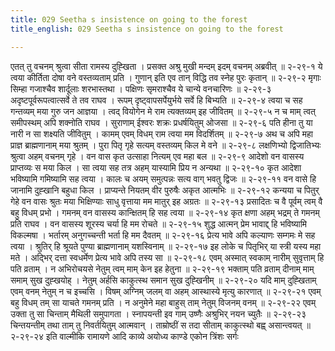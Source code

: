 ```yaml
---
title: 029 Seetha s insistence on going to the forest
title_english: 029 Seetha s insistence on going to the forest

---
```

<div class="audioEmbed"  caption="श्रीराम-हरिसीताराममूर्ति-घनपाठिभ्यां वचनम्" src="https://archive.org/download/Ramayana-recitation-Sriram-harisItArAmamUrti-Ghanapaati-v2/Kanda_2/Kanda_2_AYK-029-Sita_Vanagamana_Vignapthihi.mp3"></div>
एतत् तु वचनम् श्रुत्वा सीता रामस्य दुह्खिता ।  
प्रसक्त अश्रु मुखी मन्दम् इदम् वचनम् अब्रवीत् ॥ २-२९-१  
ये त्वया कीर्तिता दोषा वने वस्तव्यताम् प्रति ।  
गुणान् इति एव तान् विद्धि तव स्नेह पुरः कृतान् ॥ २-२९-२  
मृगाः सिम्हा गजाश्चैव शार्दूलाः शरभास्तथा ।  
पक्षिणः सृमराश्चैव ये चान्ये वनचारिणः ॥ २-२९-३  
अदृष्टपूर्वरूपत्वात्सर्वे ते तव राघव ।  
रूपम् दृष्ट्वापसर्पेयुर्भये सर्वे हि बिभ्यति ॥ २-२९-४  
त्वया च सह गन्तव्यम् मया गुरु जन आज्ञया ।  
त्वद् वियोगेन मे राम त्यक्तव्यम् इह जीवितम् ॥ २-२९-५  
न च माम् त्वत् समीपस्थम् अपि शक्नोति राघव ।  
सुराणाम् ईश्वरः शक्रः प्रधर्षयितुम् ओजसा ॥ २-२९-६  
पति हीना तु या नारी न सा शक्ष्यति जीवितुम् ।  
कामम् एवम् विधम् राम त्वया मम विदर्शितम् ॥ २-२९-७  
अथ च अपि महा प्राज्ञ ब्राह्मणानाम् मया श्रुतम् ।  
पुरा पितृ गृहे सत्यम् वस्तव्यम् किल मे वने ॥ २-२९-८  
लक्षणिभ्यो द्विजातिभ्यः श्रुत्वा अहम् वचनम् गृहे ।  
वन वास कृत उत्साहा नित्यम् एव महा बल ॥ २-२९-९  
आदेशो वन वासस्य प्राप्तव्यः स मया किल ।  
सा त्वया सह तत्र अहम् यास्यामि प्रिय न अन्यथा ॥ २-२९-१०  
कृत आदेशा भविष्यामि गमिष्यामि सह त्वया ।  
कालः च अयम् समुत्पन्नः सत्य वाग् भवतु द्विजः ॥ २-२९-११  
वन वासे हि जानामि दुह्खानि बहुधा किल ।  
प्राप्यन्ते नियतम् वीर पुरुषैः अकृत आत्मभिः ॥ २-२९-१२  
कन्यया च पितुर् गेहे वन वासः श्रुतः मया  
भिक्षिण्याः साधु वृत्ताया मम मातुर् इह अग्रतः ॥ २-२९-१३  
प्रसादितः च वै पूर्वम् त्वम् वै बहु विधम् प्रभो ।  
गमनम् वन वासस्य कान्क्षितम् हि सह त्वया ॥ २-२९-१४  
कृत क्षणा अहम् भद्रम् ते गमनम् प्रति राघव ।  
वन वासस्य शूरस्य चर्या हि मम रोचते ॥ २-२९-१५  
शुद्ध आत्मन् प्रेम भावाद्द् हि भविष्यामि विकल्मषा ।  
भर्तारम् अनुगच्चन्ती भर्ता हि मम दैवतम् ॥ २-२९-१६  
प्रेत्य भावे अपि कल्याणः सम्गमः मे सह त्वया ।  
श्रुतिर् हि श्रूयते पुण्या ब्राह्मणानाम् यशस्विनाम् ॥ २-२९-१७  
इह लोके च पितृभिर् या स्त्री यस्य महा मते ।  
अद्भिर् दत्ता स्वधर्मेण प्रेत्य भावे अपि तस्य सा ॥ २-२९-१८  
एवम् अस्मात् स्वकाम् नारीम् सुवृत्ताम् हि पति व्रताम् ।  
न अभिरोचयसे नेतुम् त्वम् माम् केन इह हेतुना ॥ २-२९-१९  
भक्ताम् पति व्रताम् दीनाम् माम् समाम् सुख दुह्खयोह् ।  
नेतुम् अर्हसि काकुत्स्थ समान सुख दुह्खिनीम् ॥ २-२९-२०  
यदि माम् दुह्खिताम् एवम् वनम् नेतुम् न च इच्चसि ।  
विषम् अग्निम् जलम् वा अहम् आस्थास्ये मृत्यु कारणात् ॥ २-२९-२१  
एवम् बहु विधम् तम् सा याचते गमनम् प्रति ।  
न अनुमेने महा बाहुस् ताम् नेतुम् विजनम् वनम् ॥ २-२९-२२  
एवम् उक्ता तु सा चिन्ताम् मैथिली समुपागता ।  
स्नापयन्ती इव गाम् उष्णैः अश्रुभिर् नयन च्युतैः ॥ २-२९-२३  
चिन्तयन्तीम् तथा ताम् तु निवर्तयितुम् आत्मवान् ।  
ताम्रोष्ठीं स तदा सीताम् काकुत्स्थो बह्व् असान्त्वयत् ॥ २-२९-२४  
इति वाल्मीकि रामायणे आदि काव्ये अयोध्य काण्डे एकोन त्रिंशः सर्गः